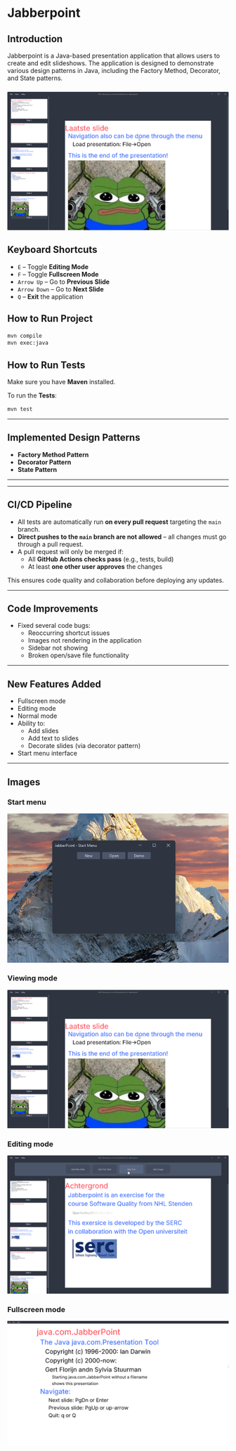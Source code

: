 # Jabberpoint

## Introduction

Jabberpoint is a Java-based presentation application that allows users to create and edit slideshows. The application is
designed to demonstrate various design patterns in Java, including the Factory Method, Decorator, and State patterns.

###      

![Presentation](./img/viewingMode.png)

## Keyboard Shortcuts

- `E` – Toggle **Editing Mode**
- `F` – Toggle **Fullscreen Mode**
- `Arrow Up` – Go to **Previous Slide**
- `Arrow Down` – Go to **Next Slide**
- `Q` – **Exit** the application 
## How to Run Project
```bash 
mvn compile
mvn exec:java
```  

## How to Run **Tests**

Make sure you have **Maven** installed. 

To run the **Tests**:

```bash
mvn test
```

---

## Implemented Design Patterns

- **Factory Method Pattern**
- **Decorator Pattern**
- **State Pattern**

---
---

## CI/CD Pipeline

- All tests are automatically run **on every pull request** targeting the `main` branch.
- **Direct pushes to the `main` branch are not allowed** – all changes must go through a pull request.
- A pull request will only be merged if:
  - All **GitHub Actions checks pass** (e.g., tests, build)
  - At least **one other user approves** the changes

This ensures code quality and collaboration before deploying any updates.

---

## Code Improvements

- Fixed several code bugs:
    - Reoccurring shortcut issues
    - Images not rendering in the application
    - Sidebar not showing
    - Broken open/save file functionality

---

## New Features Added

- Fullscreen mode
- Editing mode
- Normal mode
- Ability to:
    - Add slides
    - Add text to slides
    - Decorate slides (via decorator pattern)
- Start menu interface

---

## Images

### Start menu

![Presentation](./img/startMenu.png)

### Viewing mode

![Presentation](./img/viewingMode.png)

### Editing mode

![Presentation](./img/editingMode.png)

### Fullscreen mode

![Presentation](./img/fullscreenMode.png)
